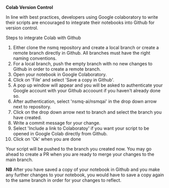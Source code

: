 **Colab Version Control**

In line with best practices, developers using Google colaboratory to write their scripts are encouraged to integrate their notebooks into Github for version control.

Steps to integrate Colab with Github
1. Either clone the nsmq repository and create a local branch or create a remote branch directly in Github. All branches must have the right naming conventions.
2. For a local branch, push the empty branch with no new changes to Github in order to create a remote branch. 
3. Open your notebook in Google Colaboratory.
4. Click on 'File' and select 'Save a copy in Github'.
5. A pop up window will appear and you will be asked to authenticate your Google account with your Github accoount if you haven't already done so.
6. After authentication, select 'nsmq-ai/nsmqai' in the drop down arrow next to repository.
7. Click on the drop down arrow next to branch and select the branch you have created.
8. Write a commit message for your change.
9. Select 'Include a link to Colaboratoy' if you want your script to be opened in Google Colab directly from Github.
10. Click on 'Ok' when you are done


Your script will be pushed to the branch you created now. You may go ahead to create a PR when you are ready to merge your changes to the main branch.

**NB**
After you have saved a copy of your notebook in Github and you make any further changes to your notebook, you would have to save a copy again to the same branch in order for your changes to reflect.
